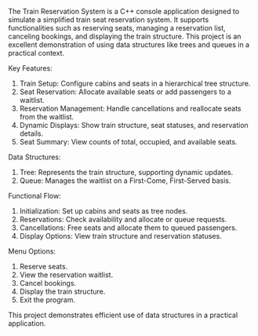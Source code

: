 The Train Reservation System is a C++ console application designed to simulate a simplified train seat reservation system.
It supports functionalities such as reserving seats, managing a reservation list, canceling bookings, and displaying the train structure. 
This project is an excellent demonstration of using data structures like trees and queues in a practical context.

Key Features:
1) Train Setup: Configure cabins and seats in a hierarchical tree structure.
2) Seat Reservation: Allocate available seats or add passengers to a waitlist.
3) Reservation Management: Handle cancellations and reallocate seats from the waitlist.
4) Dynamic Displays: Show train structure, seat statuses, and reservation details.
5) Seat Summary: View counts of total, occupied, and available seats.

Data Structures:
1) Tree: Represents the train structure, supporting dynamic updates.
2) Queue: Manages the waitlist on a First-Come, First-Served basis.

Functional Flow:
1) Initialization: Set up cabins and seats as tree nodes.
2) Reservations: Check availability and allocate or queue requests.
3) Cancellations: Free seats and allocate them to queued passengers.
4) Display Options: View train structure and reservation statuses.

Menu Options:
1) Reserve seats.
2) View the reservation waitlist.
3) Cancel bookings.
4) Display the train structure.
5) Exit the program.

This project demonstrates efficient use of data structures in a practical application.
